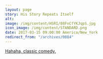 ```yaml
---
layout: page
story: His Story Repeats Itself
alt:
image: /img/content/HSRI/08FnCfYKJqpS.jpg
icon_image: /img/content/STANDARD.png
date: 2017-03-15 09:00:00 America/New_York
redirect_from: "/archives/0084"
---
```

[Hahaha, classic comedy.](https://www.youtube.com/watch?v=4Mz9MaICd_s)
